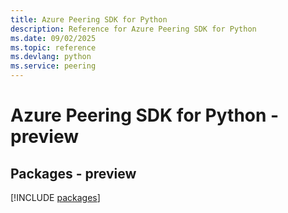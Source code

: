 ```yaml
---
title: Azure Peering SDK for Python
description: Reference for Azure Peering SDK for Python
ms.date: 09/02/2025
ms.topic: reference
ms.devlang: python
ms.service: peering
---
```

# Azure Peering SDK for Python - preview
## Packages - preview
[!INCLUDE [packages](peering-index.md)]